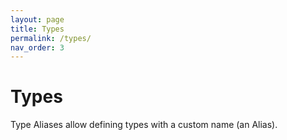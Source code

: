 ```yaml
---
layout: page
title: Types
permalink: /types/
nav_order: 3
---
```


# Types

Type Aliases allow defining types with a custom name (an Alias).

